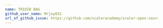 ```yaml
---
name: TRIDIB BAG
github_user_name: Mrjoy832
url_of_github_issue: https://github.com/scaleracademy/scaler-open-source-september-challenge/issues/188
---
```


